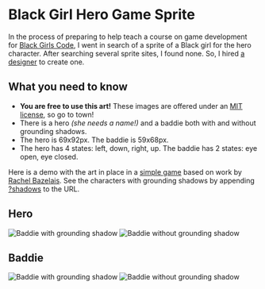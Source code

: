 # Black Girl Hero Game Sprite

In the process of preparing to help teach a course on game development for [Black Girls Code](http://www.blackgirlscode.com/), I went in search of a sprite of a Black girl for the hero character. After searching several sprite sites, I found none. So, I hired [a designer](http://musiamure.daportfolio.com/) to create one.

## What you need to know

* **You are free to use this art!** These images are offered under an [MIT license](https://github.com/segdeha/black-girl-hero-game-sprite/blob/master/LICENSE), so go to town!
* There is a hero *(she needs a name!)* and a baddie both with and without grounding shadows.
* The hero is 69x92px. The baddie is 59x68px.
* The hero has 4 states: left, down, right, up. The baddie has 2 states: eye open, eye closed.

Here is a demo with the art in place in a [simple game](http://segdeha.com/bgc/mygame/) based on work by [Rachel Bazelais](https://twitter.com/Popular_Pixels). See the characters with grounding shadows by appending [?shadows](http://segdeha.com/bgc/mygame/?shadows) to the URL.

## Hero

![Baddie with grounding shadow](https://raw.githubusercontent.com/segdeha/black-girl-hero-game-sprite/master/sprites/black-girl-hero-shadow.png) ![Baddie without grounding shadow](https://raw.githubusercontent.com/segdeha/black-girl-hero-game-sprite/master/sprites/black-girl-hero.png)

## Baddie

![Baddie with grounding shadow](https://raw.githubusercontent.com/segdeha/black-girl-hero-game-sprite/master/sprites/baddie-shadow.png) ![Baddie without grounding shadow](https://raw.githubusercontent.com/segdeha/black-girl-hero-game-sprite/master/sprites/baddie.png)